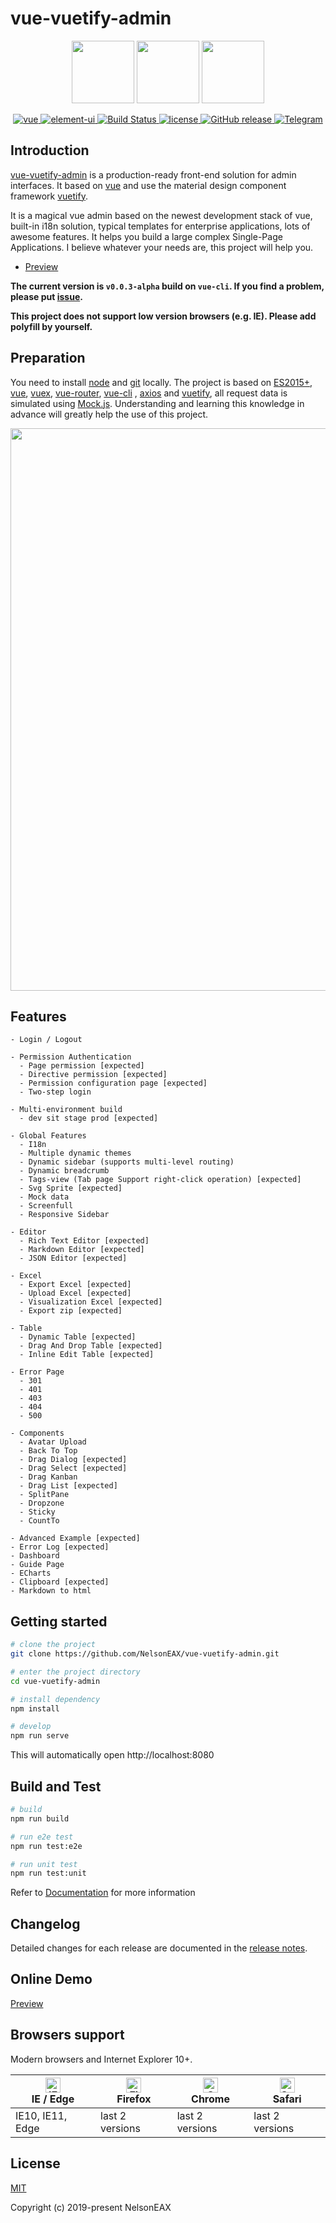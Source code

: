 # vue-vuetify-admin

<p align="center">
  <img width="100" src="https://camo.githubusercontent.com/728ce9f78c3139e76fa69925ad7cc502e32795d2/68747470733a2f2f7675656a732e6f72672f696d616765732f6c6f676f2e706e67">
  <img width="100" src="https://github.com/NelsonEAX/vue-vuetify-admin/blob/master/public/img/icons/android-icon-96x96.png?raw=true">
  <img width="100" src="https://camo.githubusercontent.com/41759602ad091b02adf7b4986b55b0a870471b98/68747470733a2f2f63646e2e767565746966796a732e636f6d2f696d616765732f6c6f676f732f6c6f676f2e737667">
</p>

<p align="center">
  <a href="https://github.com/vuejs/vue">
    <img src="https://img.shields.io/badge/vue-2.6.11-brightgreen.svg" alt="vue">
  </a>
  <a href="https://github.com/vuetifyjs/vuetify">
    <img src="https://img.shields.io/badge/vuetify-2.1.15-brightgreen.svg" alt="element-ui">
  </a>
  <a href="https://travis-ci.org/NelsonEAX/vue-vuetify-admin" rel="nofollow">
    <img src="https://travis-ci.org/NelsonEAX/vue-vuetify-admin.svg?branch=master" alt="Build Status">
  </a>
  <a href="https://github.com/NelsonEAX/vue-vuetify-admin/blob/master/LICENSE">
    <img src="https://img.shields.io/github/license/mashape/apistatus.svg" alt="license">
  </a>
  <a href="https://github.com/NelsonEAX/vue-vuetify-admin/releases">
    <img src="https://img.shields.io/github/release/NelsonEAX/vue-vuetify-admin.svg" alt="GitHub release">
  </a>
  <a href="https://t.me/vue_vuetify_admin">
    <img src="https://img.shields.io/badge/telegram-join%20chat-blue.svg" alt="Telegram">
  </a>
</p>

## Introduction

[vue-vuetify-admin](https://nelsoneax.github.io/vue-vuetify-admin/) is a production-ready front-end solution 
for admin interfaces. It based on [vue](https://github.com/vuejs/vue) and use the 
material design component framework [vuetify](https://github.com/vuetifyjs/vuetify).

It is a magical vue admin based on the newest development stack of vue, built-in i18n solution, 
typical templates for enterprise applications, lots of awesome features. It helps you build a 
large complex Single-Page Applications. I believe whatever your needs are, this project will help you.

- [Preview](https://NelsonEAX.github.io/vue-vuetify-admin)

**The current version is `v0.0.3-alpha` build on `vue-cli`. If you find a problem, please put 
[issue](https://github.com/NelsonEAX/vue-vuetify-admin/issues/new).**

**This project does not support low version browsers (e.g. IE). Please add polyfill by yourself.**

## Preparation

You need to install [node](https://nodejs.org/) and [git](https://git-scm.com/) locally. 
The project is based on [ES2015+](https://es6.ruanyifeng.com/), 
[vue](https://cn.vuejs.org/index.html), 
[vuex](https://vuex.vuejs.org/zh-cn/), 
[vue-router](https://router.vuejs.org/zh-cn/), 
[vue-cli](https://github.com/vuejs/vue-cli) , 
[axios](https://github.com/axios/axios) and 
[vuetify](https://github.com/vuetifyjs/vuetify), 
all request data is simulated using [Mock.js](https://github.com/nuysoft/Mock).
Understanding and learning this knowledge in advance will greatly help the use of this project.

<p align="center">
  <img width="900" src="https://github.com/NelsonEAX/vue-vuetify-admin/blob/master/docs/img/Dashboard.png?raw=true">
</p>

## Features

```
- Login / Logout

- Permission Authentication
  - Page permission [expected]
  - Directive permission [expected]
  - Permission configuration page [expected]
  - Two-step login

- Multi-environment build
  - dev sit stage prod [expected]

- Global Features
  - I18n
  - Multiple dynamic themes
  - Dynamic sidebar (supports multi-level routing)
  - Dynamic breadcrumb
  - Tags-view (Tab page Support right-click operation) [expected]
  - Svg Sprite [expected]
  - Mock data
  - Screenfull
  - Responsive Sidebar

- Editor
  - Rich Text Editor [expected]
  - Markdown Editor [expected]
  - JSON Editor [expected]

- Excel
  - Export Excel [expected]
  - Upload Excel [expected]
  - Visualization Excel [expected]
  - Export zip [expected]

- Table
  - Dynamic Table [expected]
  - Drag And Drop Table [expected]
  - Inline Edit Table [expected]

- Error Page
  - 301
  - 401
  - 403
  - 404
  - 500

- Components
  - Avatar Upload
  - Back To Top
  - Drag Dialog [expected]
  - Drag Select [expected]
  - Drag Kanban
  - Drag List [expected]
  - SplitPane 
  - Dropzone 
  - Sticky
  - CountTo

- Advanced Example [expected]
- Error Log [expected]
- Dashboard
- Guide Page
- ECharts
- Clipboard [expected]
- Markdown to html
```

## Getting started

```bash
# clone the project
git clone https://github.com/NelsonEAX/vue-vuetify-admin.git

# enter the project directory
cd vue-vuetify-admin

# install dependency
npm install

# develop
npm run serve
```

This will automatically open http://localhost:8080

## Build and Test

```bash
# build
npm run build

# run e2e test
npm run test:e2e

# run unit test
npm run test:unit
```

Refer to [Documentation](https://NelsonEAX.github.io/vue-vuetify-admin-site/guide/essentials/deploy.html) for more information

## Changelog

Detailed changes for each release are documented in the [release notes](https://github.com/NelsonEAX/vue-vuetify-admin/releases).

## Online Demo

[Preview](https://NelsonEAX.github.io/vue-vuetify-admin)

## Browsers support

Modern browsers and Internet Explorer 10+.

| [<img src="https://raw.githubusercontent.com/alrra/browser-logos/master/src/edge/edge_48x48.png" alt="IE / Edge" width="24px" height="24px" />](https://godban.github.io/browsers-support-badges/)</br>IE / Edge | [<img src="https://raw.githubusercontent.com/alrra/browser-logos/master/src/firefox/firefox_48x48.png" alt="Firefox" width="24px" height="24px" />](https://godban.github.io/browsers-support-badges/)</br>Firefox | [<img src="https://raw.githubusercontent.com/alrra/browser-logos/master/src/chrome/chrome_48x48.png" alt="Chrome" width="24px" height="24px" />](https://godban.github.io/browsers-support-badges/)</br>Chrome | [<img src="https://raw.githubusercontent.com/alrra/browser-logos/master/src/safari/safari_48x48.png" alt="Safari" width="24px" height="24px" />](https://godban.github.io/browsers-support-badges/)</br>Safari |
| --------- | --------- | --------- | --------- |
| IE10, IE11, Edge| last 2 versions| last 2 versions| last 2 versions

## License

[MIT](https://github.com/NelsonEAX/vue-vuetify-admin/blob/master/LICENSE)

Copyright (c) 2019-present NelsonEAX
